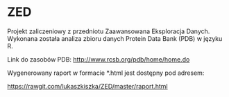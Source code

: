 # ZED
Projekt zaliczeniowy z przedniotu Zaawansowana Eksploracja Danych. Wykonana została analiza zbioru danych Protein Data Bank (PDB) w języku R.

Link do zasobów PDB:
http://www.rcsb.org/pdb/home/home.do

Wygenerowany raport w formacie *.html jest dostępny pod adresem:

https://rawgit.com/lukaszkiszka/ZED/master/raport.html


